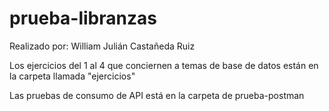 # prueba-libranzas
Realizado por: William Julián Castañeda Ruiz

Los ejercicios del 1 al 4 que conciernen a temas de base de datos están en la carpeta llamada "ejercicios"

Las pruebas de consumo de API está en la carpeta de prueba-postman
